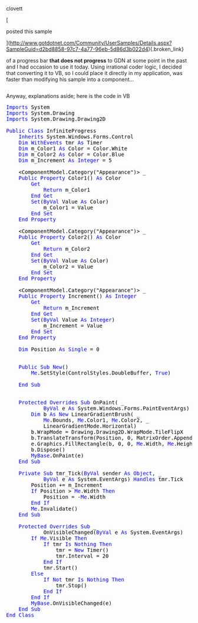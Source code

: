 clovett

[

posted this sample

](http://www.gotdotnet.com/Community/UserSamples/Details.aspx?SampleGuid=d2bd8858-97c7-4a77-96eb-5d86d3b022d4){.broken_link}

 of a progress bar <strong>that does not progress</strong> to GDN at some point in the past and I had occasion to use it today. Using irrational coder logic, I decided that converting it to VB, so I could place it directly in my application, was faster than modifying his sample into a component...



<img alt="" hspace="0" src="http://www.duncanmackenzie.net/splash.jpg" align="baseline" border="0" />

Anyway, explanations aside; here is the code in VB

<pre class="code"><font color="#000000"><font color="#0000ff">Imports <font color="#000000">System
<font color="#0000ff">Imports <font color="#000000">System.Drawing
<font color="#0000ff">Imports <font color="#000000">System.Drawing.Drawing2D

<font color="#0000ff">Public Class <font color="#000000">InfiniteProgress
    <font color="#0000ff">Inherits <font color="#000000">System.Windows.Forms.Control
    <font color="#0000ff">Dim WithEvents <font color="#000000">tmr <font color="#0000ff">As <font color="#000000">Timer
    <font color="#0000ff">Dim <font color="#000000">m_Color1 <font color="#0000ff">As <font color="#000000">Color = Color.White
    <font color="#0000ff">Dim <font color="#000000">m_Color2 <font color="#0000ff">As <font color="#000000">Color = Color.Blue
    <font color="#0000ff">Dim <font color="#000000">m_Increment <font color="#0000ff">As Integer <font color="#000000">= 5

    &lt;ComponentModel.Category("Appearance")&gt; _
    <font color="#0000ff">Public Property <font color="#000000">Color1() <font color="#0000ff">As <font color="#000000">Color
        <font color="#0000ff">Get
            Return <font color="#000000">m_Color1
        <font color="#0000ff">End Get
        Set<font color="#000000">(<font color="#0000ff">ByVal <font color="#000000">Value <font color="#0000ff">As <font color="#000000">Color)
            m_Color1 = Value
        <font color="#0000ff">End Set
    End Property

    <font color="#000000">&lt;ComponentModel.Category("Appearance")&gt; _
    <font color="#0000ff">Public Property <font color="#000000">Color2() <font color="#0000ff">As <font color="#000000">Color
        <font color="#0000ff">Get
            Return <font color="#000000">m_Color2
        <font color="#0000ff">End Get
        Set<font color="#000000">(<font color="#0000ff">ByVal <font color="#000000">Value <font color="#0000ff">As <font color="#000000">Color)
            m_Color2 = Value
        <font color="#0000ff">End Set
    End Property

    <font color="#000000">&lt;ComponentModel.Category("Appearance")&gt; _
    <font color="#0000ff">Public Property <font color="#000000">Increment() <font color="#0000ff">As Integer
        Get
            Return <font color="#000000">m_Increment
        <font color="#0000ff">End Get
        Set<font color="#000000">(<font color="#0000ff">ByVal <font color="#000000">Value <font color="#0000ff">As Integer<font color="#000000">)
            m_Increment = Value
        <font color="#0000ff">End Set
    End Property

    Dim <font color="#000000">Position <font color="#0000ff">As Single <font color="#000000">= 0


    <font color="#0000ff">Public Sub New<font color="#000000">()
        <font color="#0000ff">Me<font color="#000000">.SetStyle(ControlStyles.DoubleBuffer, <font color="#0000ff">True<font color="#000000">)

    <font color="#0000ff">End Sub


    Protected Overrides Sub <font color="#000000">OnPaint( _
            <font color="#0000ff">ByVal <font color="#000000">e <font color="#0000ff">As <font color="#000000">System.Windows.Forms.PaintEventArgs)
        <font color="#0000ff">Dim <font color="#000000">b <font color="#0000ff">As New <font color="#000000">LinearGradientBrush( _
            <font color="#0000ff">Me<font color="#000000">.Bounds, <font color="#0000ff">Me<font color="#000000">.Color1, <font color="#0000ff">Me<font color="#000000">.Color2, _
            LinearGradientMode.Horizontal)
        b.WrapMode = Drawing.Drawing2D.WrapMode.TileFlipX
        b.TranslateTransform(Position, 0, MatrixOrder.Append)
        e.Graphics.FillRectangle(b, 0, 0, <font color="#0000ff">Me<font color="#000000">.Width, <font color="#0000ff">Me<font color="#000000">.Height)
        b.Dispose()
        <font color="#0000ff">MyBase<font color="#000000">.OnPaint(e)
    <font color="#0000ff">End Sub

    Private Sub <font color="#000000">tmr_Tick(<font color="#0000ff">ByVal <font color="#000000">sender <font color="#0000ff">As Object<font color="#000000">, _
            <font color="#0000ff">ByVal <font color="#000000">e <font color="#0000ff">As <font color="#000000">System.EventArgs) <font color="#0000ff">Handles <font color="#000000">tmr.Tick
        Position += m_Increment
        <font color="#0000ff">If <font color="#000000">Position &gt; <font color="#0000ff">Me<font color="#000000">.Width <font color="#0000ff">Then
            <font color="#000000">Position = -<font color="#0000ff">Me<font color="#000000">.Width
        <font color="#0000ff">End If
        Me<font color="#000000">.Invalidate()
    <font color="#0000ff">End Sub

    Protected Overrides Sub <font color="#000000">_
            OnVisibleChanged(<font color="#0000ff">ByVal <font color="#000000">e <font color="#0000ff">As <font color="#000000">System.EventArgs)
        <font color="#0000ff">If Me<font color="#000000">.Visible <font color="#0000ff">Then
            If <font color="#000000">tmr <font color="#0000ff">Is Nothing Then
                <font color="#000000">tmr = <font color="#0000ff">New <font color="#000000">Timer()
                tmr.Interval = 20
            <font color="#0000ff">End If
            <font color="#000000">tmr.Start()
        <font color="#0000ff">Else
            If Not <font color="#000000">tmr <font color="#0000ff">Is Nothing Then
                <font color="#000000">tmr.Stop()
            <font color="#0000ff">End If
        End If
        MyBase<font color="#000000">.OnVisibleChanged(e)
    <font color="#0000ff">End Sub
End Class
</pre>